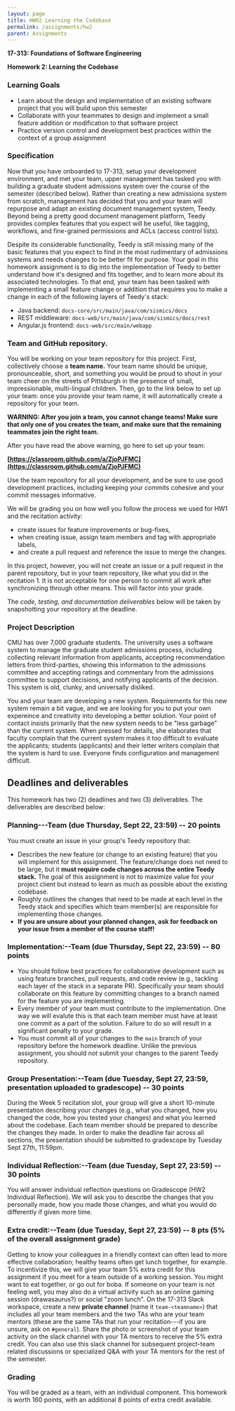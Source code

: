 ```yaml
---
layout: page
title: HW02 Learning the Codebase
permalink: /assignments/hw2
parent: Assignments
---
```


**17-313: Foundations of Software Engineering**

**Homework 2: Learning the Codebase**

### Learning Goals

- Learn about the design and implementation of an existing software project that you will build upon this semester
- Collaborate with your teammates to design and implement a small feature addition or modification to that software project
- Practice version control and development best practices within the context of a group assignment


### Specification

Now that you have onboarded to 17-313, setup your development environment, and met your team, upper management has tasked you with building a graduate student admissions system over the course of the semester (described below).
Rather than creating a new admissions system from scratch, management has decided that you and your team will repurpose and adapt an existing document management system, Teedy.
Beyond being a pretty good document management platform, Teedy provides complex features that you expect will be useful, like tagging, workflows, and fine-grained permissions and ACLs (access control lists).

Despite its considerable functionality, Teedy is still missing many of the basic features that you expect to find in the most rudimentary of admissions systems and needs changes to be better fit for purpose.
Your goal in this homework assignment is to dig into the implementation of Teedy to better understand how it's designed and fits together, and to learn more about its associated technologies.
To that end, your team has been tasked with implementing a small feature change or addition that requires you to make a change in each of the following layers of Teedy's stack:

* Java backend: `docs-core/src/main/java/com/sismics/docs`
* REST middleware: `docs-web/src/main/java/com/sismics/docs/rest`
* Angular.js frontend: `docs-web/src/main/webapp`

### Team and GitHub repository.

You will be working on your team repository for this project. First,
collectively choose a **team name.** Your team name should be unique,
pronounceable, short, and something you would be proud to shout in your
team cheer on the streets of Pittsburgh in the presence of small,
impressionable, multi-lingual children. Then, go to the link below to
set up your team: once you provide your team name, it will automatically create
a repository for your team.

**WARNING: After you join a team, you cannot change teams! Make sure
that only one of you creates the team, and make sure that the remaining
teammates join the right team.**

After you have read the above warning, go here to set up your team:

**[https://classroom.github.com/a/ZjoPJFMC](https://classroom.github.com/a/ZjoPJFMC)**

Use the team repository for all your development, and be sure to use
good development practices, including keeping your commits cohesive and
your commit messages informative.

We will be grading you on how well you follow the process we used for HW1 and the recitation activity:
- create issues for feature improvements or bug-fixes,
- when creating issue, assign team members and tag with appropriate labels,
- and create a pull request and reference the issue to merge the changes.

In this project, however, you will not create an issue or a pull request in the parent repository,
but in your team repository, like what you did in the recitation 1.
It is not acceptable for one person to
commit all work after synchronizing through other means. This will
factor into your grade.

The *code, testing, and documentation deliverables* below will be taken
by snapshotting your repository at the deadline.


### Project Description

CMU has over 7,000 graduate students.
The university uses a software system to manage the graduate student admissions process, including collecting relevant information from applicants, accepting recommendation letters from third-parties, showing this information to the admissions committee and accepting ratings and commentary from the admissions committee to support decisions, and notifying applicants of the decision.
This system is old, clunky, and universally disliked.

You and your team are developing a new system.
Requirements for this new system remain a bit vague, and we are looking for you to put your own expereince and creativity into developing a better solution.
Your point of contact insists primarily that the new system needs to be "less garbage" than the current system.
When pressed for details, she elaborates that faculty complain that the current system makes it too difficult to evaluate the applicants; students (applicants) and their letter writers complain that the system is hard to use.
Everyone finds configuration and management difficult.


## Deadlines and deliverables

This homework has two (2) deadlines and two (3) deliverables. The
deliverables are described below: 




### **Planning---Team (due Thursday, Sept 22, 23:59) -- 20 points** 
You must create an issue in your group's Teedy repository that:
  - Describes the new feature (or change to an existing feature) that you will implement for this assignment.
    The feature/change does not need to be large, but it **must require code changes across the entire Teedy stack.**
    The goal of this assignment is not to maximize value for your project client but instead to learn as much as possible about the existing codebase.
  - Roughly outlines the changes that need to be made at each level in the Teedy stack and specifies which team member(s) are responsible for implementing those changes. 
  - **If you are unsure about your planned changes, ask for feedback on your issue from a member of the course staff!**

### **Implementation:--Team (due Thursday, Sept 22, 23:59)  -- 80 points**
  - You should follow best practices for collaborative development such as using feature branches, pull requests, and code review (e.g., tackling each layer of the stack in a separate PR).  Specifically your team should collaborate on this feature by committing changes to a branch named for the feature you are implementing. 
  - Every member of your team must contribute to the implementation. One way we will evalute this is that each team member must have at least one commit as a part of the solution.
    Failure to do so will result in a significant penalty to your grade.
  - You must commit all of your changes to the `main` branch of your repository before the homework deadline.
    Unlike the previous assignment, you should not submit your changes to the parent Teedy repository.

### **Group Presentation:--Team (due Tuesday, Sept 27, 23:59, presentation uploaded to gradescope)  -- 30 points**
During the Week 5 recitation slot, your group will give a short 10-minute presentation describing your changes (e.g., what you changed, how you changed the code, how you tested your changes) and what you learned about the codebase.  Each team member should be prepared to describe the changes they made.  In order to make the deadline fair across all sections, the presentation should be submitted to gradescope by Tuesday Sept 27th, 11:59pm. 

### **Individual Reflection:--Team (due Tuesday, Sept 27, 23:59)  -- 30 points**
 You will answer individual reflection questions on Gradescope (HW2 Individual Reflection).  We will ask you to describe the changes that you personally made, how you made those changes, and what you would do differently if given more time.

### **Extra credit:--Team (due Tuesday, Sept 27, 23:59)  -- 8 pts (5% of the overall assignment grade)**
 
Getting to know your colleagues in a friendly context can often lead to more effective collaboration; healthy teams often get lunch together, for example.  To incentivize this, we will give your team 5% extra credit for this assignment if you meet for a team outside of a working session.  You might want to eat together, or go out for boba.  If someone on your team is not feeling well, you may also do a virtual activity such as an online gaming session (drawasaurus?) or social "zoom lunch". On the 17-313 Slack workspace, create a new **private channel** (name it `team-<teamname>`) that includes all your team members and the two TAs who are your team mentors (these are the same TAs that run your recitation---if you are unsure, ask on `#general`). Share the photo or screenshot of your team activity on the slack channel with your TA mentors to receive the 5% extra credit. You can also use this slack channel for subsequent project-team related discussions or specialized Q&A with your TA mentors for the rest of the semester.


### Grading

You will be graded as a team, with an individual component. This
homework is worth 160 points, with an additional 8 points of extra credit available. 
